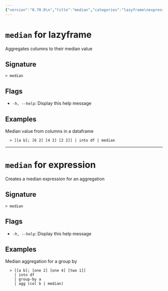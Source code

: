 ```yaml
---
{"version":"0.70.0\n","title":"median","categories":"lazyframe\nexpression","usage":"Aggregates columns to their median value\nCreates a median expression for an aggregation\n"}
---
```

<!-- THIS FILE IS GENERATED BY update_book_commands.cjs USING NUSHELL'S HELP COMMANDS.
REFRAIN FROM EDITING IT MANUALLY.-->
# <code>median</code> for lazyframe

<div class='command-title'>Aggregates columns to their median value</div>

## Signature

```> median```

## Flags

 * ```-h, --help```: Display this help message
## Examples

  Median value from columns in a dataframe
```shell
  > [[a b]; [6 2] [4 2] [2 2]] | into df | median
```

---
# <code>median</code> for expression

<div class='command-title'>Creates a median expression for an aggregation</div>

## Signature

```> median```

## Flags

 * ```-h, --help```: Display this help message
## Examples

  Median aggregation for a group by
```shell
  > [[a b]; [one 2] [one 4] [two 1]]
    | into df
    | group-by a
    | agg (col b | median)
```


